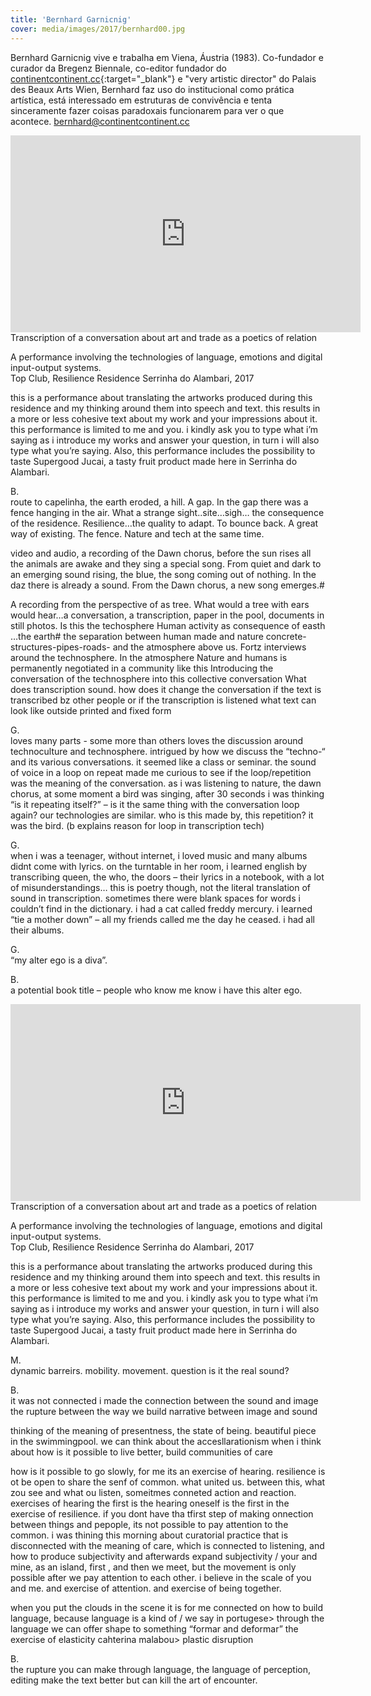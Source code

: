 ```yaml
---
title: 'Bernhard Garnicnig'
cover: media/images/2017/bernhard00.jpg
---
```

Bernhard Garnicnig vive e trabalha em Viena, Áustria (1983). Co-fundador e curador da Bregenz Biennale, co-editor fundador do [continentcontinent.cc](http://continentcontinent.cc){:target="_blank"} e "very artistic director" do Palais des Beaux Arts Wien, Bernhard faz uso do institucional como prática artística, está interessado em estruturas de convivência e tenta sinceramente fazer coisas paradoxais funcionarem para ver o que acontece.
bernhard@continentcontinent.cc

<div markdown="1" class="post-two-columns">

<div markdown="1" class="post-column post-left-column">
  <div class="video-wrapper video-wrapper-16x9">
    <iframe width="560" height="315" src="https://www.youtube.com/embed/76MEEPM7g18?rel=0" frameborder="0" allow="autoplay; encrypted-media" allowfullscreen></iframe>
  </div>
  Transcription of a conversation about art and trade as a poetics of relation

  A performance involving the technologies of language, emotions and digital input-output systems.  
  Top Club, Resilience Residence Serrinha do Alambari, 2017

  this is a performance about translating the artworks produced during this residence and my thinking around them into speech and text. this results in a more or less cohesive text about my work and your impressions about it. this performance is limited to me and you. i kindly ask you to type what i’m saying as i introduce my works and answer your question, in turn i will also type what you’re saying. Also, this performance includes the possibility to taste Supergood Jucai, a tasty fruit product made here in Serrinha do Alambari. 

  B.  
  route to capelinha, the earth eroded, a hill. A gap. In the gap there was a fence hanging in the air. What a strange sight..site…sigh…
  the consequence of the residence. Resilience…the quality to adapt. To bounce back. A great way of existing. The fence. Nature and tech at the same time.

  video and audio, a recording of the Dawn chorus, before the sun rises all the animals are awake and they sing a special song. From quiet and dark to an emerging sound rising, the blue, the song coming out of nothing. In the daz there is already a sound. From the Dawn chorus, a new song emerges.#

  A recording from the perspective of as tree. What would a tree with ears would hear…a conversation, a transcription, paper in the pool, documents in still photos. Is this the techosphere
  Human activity as consequence of easth …the earth#
  the separation between human made and nature
  concrete-structures-pipes-roads- and the atmosphere above us.
  Fortz interviews around the technosphere. In the atmosphere
  Nature and humans is permanently negotiated in a community like this
  Introducing the conversation of the technosphere into this collective conversation
  What does transcription sound. how does it change the conversation if the text is transcribed bz other people
  or if the transcription is listened
  what text can look like outside printed and fixed form

  G.  
  loves many parts - some more than others
  loves the discussion around technoculture and technosphere. intrigued by how we discuss the “techno-“ and its various conversations. it seemed like a class or seminar. the sound of voice in a loop on repeat made me curious to see if the loop/repetition was the meaning of the conversation. 
  as i was listening to nature, the dawn chorus, at some moment a bird was singing, after 30 seconds i was thinking “is it repeating itself?” – is it the same thing with the conversation loop again? our technologies are similar. who is this made by, this repetition? it was the bird. (b explains reason for loop in transcription tech)

  G.  
  when i was a teenager, without internet, i loved music and many albums didnt come with lyrics. on the turntable in her room, i learned english by transcribing queen, the who, the doors – their lyrics in a notebook, with a lot of misunderstandings… this is poetry though, not the literal translation of sound in transcription. sometimes there were blank spaces for words i couldn’t find in the dictionary. i had a cat called freddy mercury. i learned “tie a mother down” – all my friends called me the day he ceased. i had all their albums. 

  G.  
  “my alter ego is a diva”. 

  B.  
  a potential book title – people who know me know i have this alter ego.
</div>

<div markdown="1" class="post-column post-right-column">
  <div class="video-wrapper video-wrapper-16x9">
    <iframe width="560" height="315" src="https://www.youtube.com/embed/6BkAa2tjjGg?rel=0" frameborder="0" allow="autoplay; encrypted-media" allowfullscreen></iframe>
  </div>
  Transcription of a conversation about art and trade as a poetics of relation

  A performance involving the technologies of language, emotions and digital input-output systems.  
  Top Club, Resilience Residence Serrinha do Alambari, 2017

  this is a performance about translating the artworks produced during this residence and my thinking around them into speech and text. this results in a more or less cohesive text about my work and your impressions about it. this performance is limited to me and you. i kindly ask you to type what i’m saying as i introduce my works and answer your question, in turn i will also type what you’re saying. Also, this performance includes the possibility to taste Supergood Jucai, a tasty fruit product made here in Serrinha do Alambari. 

  M.  
  dynamic barreirs. mobility. movement. 
  question is it the real sound?

  B.  
  it was not connected
  i made the connection between the sound and image
  the rupture between the way we build narrative between image and sound

  thinking of the meaning of presentness, the state of being. beautiful piece in the swimmingpool. we can think about the accesllarationism when i think about how is it possible to live better, build communities of care

  how is it possible to go slowly, for me its an exercise of hearing. resilience is ot be open to share the senf of common. what united us. between this, what zou see and what ou listen, someitmes conneted action and reaction. exercises of hearing the first is the hearing oneself is the first in the exercise of resilience. if you dont have tha tfirst step of making onnection between things and pepople, its not possible to pay attention to the common. i was thining this morning about curatorial practice that is disconnected with the meaning of care, which is connected to listening, and how to produce subjectivity and afterwards expand subjectivity / your and mine, as an island, first , and then we meet, but the movement is only possible after we pay attention to each other. i believe in the scale of you and me. and exercise of attention. and exercise of being together. 

  when you put the clouds in the scene it is for me connected on how to build language, because language is a kind of / we say in portugese> through the language we can offer shape to something 
  “formar and deformar” 
  the exercise of elasticity
  cahterina malabou> plastic disruption

  B.  
  the rupture you can make through language, the language of perception, editing make the text better but can kill the art of encounter.
</div>
</div>
